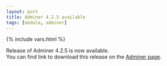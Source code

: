 ```yaml
---
layout: post
title: Adminer 4.2.5 available
tags: [module, adminer]
---
```

{% include vars.html %}

Release of Adminer 4.2.5 is now available.<br />
You can find link to download this release on the [Adminer page](/modules/adminer).